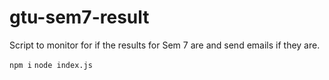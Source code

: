 # gtu-sem7-result
Script to monitor for if the results for Sem 7 are and send emails if they are.

`npm i`
`node index.js`